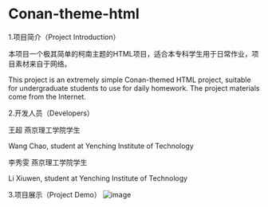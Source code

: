 # Conan-theme-html

1.项目简介（Project Introduction）

本项目一个极其简单的柯南主题的HTML项目，适合本专科学生用于日常作业，项目素材来自于网络。

This project is an extremely simple Conan-themed HTML project, suitable for undergraduate students to use for daily homework. The project materials come from the Internet.

2.开发人员（Developers）

王超 燕京理工学院学生

Wang Chao, student at Yenching Institute of Technology

李秀雯 燕京理工学院学生

Li Xiuwen, student at Yenching Institute of Technology

3.项目展示（Project Demo）
![image](public/image/show.png)

